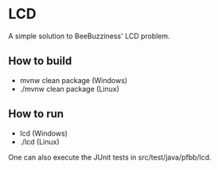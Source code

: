 # LCD

A simple solution to BeeBuzziness' LCD problem.
  
## How to build

- mvnw clean package (Windows)
- ./mvnw clean package (Linux)

## How to run

- lcd <digits> (Windows)
- ./lcd <digits> (Linux)
 
One can also execute the JUnit tests in src/test/java/pfbb/lcd.